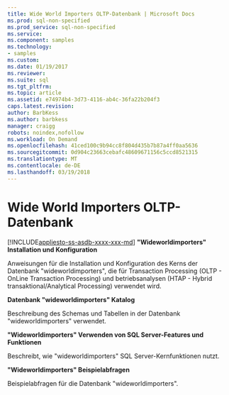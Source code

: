 ```yaml
---
title: Wide World Importers OLTP-Datenbank | Microsoft Docs
ms.prod: sql-non-specified
ms.prod_service: sql-non-specified
ms.service: 
ms.component: samples
ms.technology:
- samples
ms.custom: 
ms.date: 01/19/2017
ms.reviewer: 
ms.suite: sql
ms.tgt_pltfrm: 
ms.topic: article
ms.assetid: e74974b4-3d73-4116-ab4c-36fa22b204f3
caps.latest.revision: 
author: BarbKess
ms.author: barbkess
manager: craigg
robots: noindex,nofollow
ms.workload: On Demand
ms.openlocfilehash: 41ced100c9b94cc8f804d435b7b87a4ff0aa5636
ms.sourcegitcommit: 0d904c23663cebafc48609671156c5ccd8521315
ms.translationtype: MT
ms.contentlocale: de-DE
ms.lasthandoff: 03/19/2018
---
```

# <a name="wide-world-importers-oltp-database"></a>Wide World Importers OLTP-Datenbank
[!INCLUDE[appliesto-ss-asdb-xxxx-xxx-md](../../includes/appliesto-ss-asdb-xxxx-xxx-md.md)]
**"Wideworldimporters" Installation und Konfiguration**

Anweisungen für die Installation und Konfiguration des Kerns der Datenbank "wideworldimporters", die für Transaction Processing (OLTP - OnLine Transaction Processing) und betriebsanalysen (HTAP - Hybrid transaktional/Analytical Processing) verwendet wird.

**Datenbank "wideworldimporters" Katalog**

Beschreibung des Schemas und Tabellen in der Datenbank "wideworldimporters" verwendet.

**"Wideworldimporters" Verwenden von SQL Server-Features und Funktionen**   

Beschreibt, wie "wideworldimporters" SQL Server-Kernfunktionen nutzt.

**"Wideworldimporters" Beispielabfragen**

Beispielabfragen für die Datenbank "wideworldimporters".

